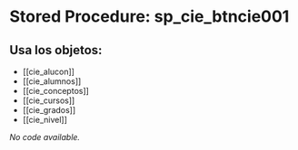 # Stored Procedure: sp_cie_btncie001

## Usa los objetos:
- [[cie_alucon]]
- [[cie_alumnos]]
- [[cie_conceptos]]
- [[cie_cursos]]
- [[cie_grados]]
- [[cie_nivel]]

*No code available.*
